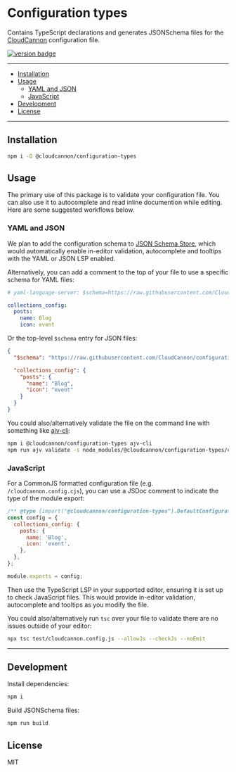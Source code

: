 # Configuration types

Contains TypeScript declarations and generates JSONSchema files for the [CloudCannon](https://cloudcannon.com/) configuration file.

[<img src="https://img.shields.io/npm/v/@cloudcannon%2Fconfiguration-types?logo=npm" alt="version badge">](https://www.npmjs.com/package/@cloudcannon%2Fconfiguration-types)

---

- [Installation](#installation)
- [Usage](#usage)
  - [YAML and JSON](#yaml-and-json)
  - [JavaScript](#javascript)
- [Development](#development)
- [License](#license)

---

## Installation

```sh
npm i -D @cloudcannon/configuration-types
```

## Usage

The primary use of this package is to validate your configuration file. You can also use it to autocomplete and read inline documention while editing. Here are some suggested workflows below.

### YAML and JSON

We plan to add the configuration schema to [JSON Schema Store](https://www.schemastore.org/json/), which would automatically enable in-editor validation, autocomplete and tooltips with the YAML or JSON LSP enabled.

Alternatively, you can add a comment to the top of your file to use a specific schema for YAML files:

```yaml
# yaml-language-server: $schema=https://raw.githubusercontent.com/CloudCannon/configuration-types/main/build/cloudcannon-config.json

collections_config:
  posts:
    name: Blog
    icon: event
```

Or the top-level `$schema` entry for JSON files:

```json
{
  "$schema": "https://raw.githubusercontent.com/CloudCannon/configuration-types/main/build/cloudcannon-config.json",

  "collections_config": {
    "posts": {
      "name": "Blog",
      "icon": "event"
    }
  }
}
```

You could also/alternatively validate the file on the command line with something like [ajv-cli](https://github.com/ajv-validator/ajv-cli):

```sh
npm i @cloudcannon/configuration-types ajv-cli
npm run ajv validate -s node_modules/@cloudcannon/configuration-types/cloudcannon-config.json -d cloudcannon.config.yml
```

### JavaScript

For a CommonJS formatted configuration file (e.g. `/cloudcannon.config.cjs`), you can use a JSDoc comment to indicate the type of the module export:

```javascript
/** @type {import("@cloudcannon/configuration-types").DefaultConfiguration} */
const config = {
  collections_config: {
    posts: {
      name: 'Blog',
      icon: 'event',
    },
  },
};

module.exports = config;
```

Then use the TypeScript LSP in your supported editor, ensuring it is set up to check JavaScript files. This would provide in-editor validation, autocomplete and tooltips as you modify the file.

You could also/alternatively run `tsc` over your file to validate there are no issues outside of your editor:

```sh
npx tsc test/cloudcannon.config.js --allowJs --checkJs --noEmit
```

***

## Development

Install dependencies:

```sh
npm i
```

Build JSONSchema files:

```sh
npm run build
```

## License

MIT

